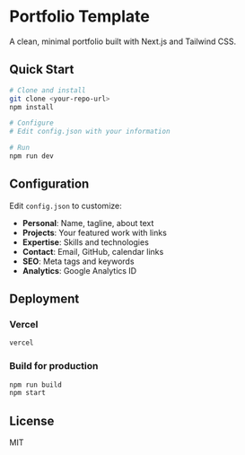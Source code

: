 # Portfolio Template

A clean, minimal portfolio built with Next.js and Tailwind CSS.

## Quick Start

```bash
# Clone and install
git clone <your-repo-url>
npm install

# Configure
# Edit config.json with your information

# Run
npm run dev
```

## Configuration

Edit `config.json` to customize:

- **Personal**: Name, tagline, about text
- **Projects**: Your featured work with links
- **Expertise**: Skills and technologies
- **Contact**: Email, GitHub, calendar links
- **SEO**: Meta tags and keywords
- **Analytics**: Google Analytics ID

## Deployment

### Vercel
```bash
vercel
```

### Build for production
```bash
npm run build
npm start
```

## License

MIT